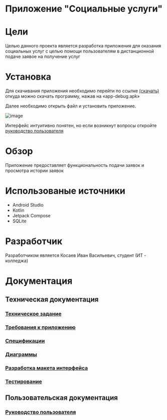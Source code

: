 # Приложение "Социальные услуги"

<p align = "center">

# Цели 
Целью данного проекта является разработка приложения для оказания социальных услуг с целью помощи пользователям в дистанционной подаче заявое на получение услуг

# Установка
Для скачивания приложения необходимо перейти по ссылке [(скачать)](https://github.com/PAGUR0/SovialService_mobile/releases/tag/Realese) откуда можно скачать программу, нажав на «app-debug.apk»

Далее необходимо открыть файл и установить приложение.

![image](https://github.com/PAGUR0/SovialService_mobile/assets/119807994/22b8c4ce-8e76-4852-9a07-fe4084d00696)

Интерфейс интуитивно понятен, но если возникнут вопросы откройте [руководство пользователя](https://github.com/PAGUR0/SovialService_mobile/wiki/%D0%A0%D1%83%D0%BA%D0%BE%D0%B2%D0%BE%D0%B4%D1%81%D1%82%D0%B2%D0%BE-%D0%BF%D0%BE%D0%BB%D1%8C%D0%B7%D0%BE%D0%B2%D0%B0%D1%82%D0%B5%D0%BB%D1%8F)

# Обзор
Приложение предоставляет функциональность подачи заявок и просмотра истории заявок

# Использованые источники
* Android Studio
* Kotlin
* Jetpack Compose
* SQLite

# Разработчик 
Разработчиком является Косаев Иван Васильевич, студент (ИТ - колледжа)

# Документация

##  Техническая документация
### [Техническое задание](https://github.com/PAGUR0/SovialService_mobile/wiki/%D0%A2%D0%B5%D1%85%D0%BD%D0%B8%D1%87%D0%B5%D1%81%D0%BA%D0%BE%D0%B5-%D0%B7%D0%B0%D0%B4%D0%B0%D0%BD%D0%B8%D0%B5-(%D0%A2%D0%97)-%D0%B4%D0%BB%D1%8F-%D1%80%D0%B0%D0%B7%D1%80%D0%B0%D0%B1%D0%BE%D1%82%D0%BA%D0%B8-%D0%BF%D1%80%D0%B8%D0%BB%D0%BE%D0%B6%D0%B5%D0%BD%D0%B8%D1%8F-%C2%AB%D0%A1%D0%BE%D1%86%D0%B8%D0%B0%D0%BB%D1%8C%D0%BD%D1%8B%D0%B5-%D1%83%D1%81%D0%BB%D1%83%D0%B3%D0%B8%C2%BB)
### [Требования к приложению](https://github.com/PAGUR0/SovialService_mobile/wiki/%D0%A2%D1%80%D0%B5%D0%B1%D0%BE%D0%B2%D0%B0%D0%BD%D0%B8%D1%8F-%D0%BA-%D0%BF%D1%80%D0%B8%D0%BB%D0%BE%D0%B6%D0%B5%D0%BD%D0%B8%D1%8E)
### [Спецификации](https://github.com/PAGUR0/SovialService_mobile/wiki/%D0%A1%D0%BF%D0%B5%D1%86%D0%B8%D1%84%D0%B8%D0%BA%D0%B0%D1%86%D0%B8%D1%8F)
### [Диаграммы](https://github.com/PAGUR0/SovialService_mobile/wiki/%D0%94%D0%B8%D0%B0%D0%B3%D1%80%D0%B0%D0%BC%D0%BC%D1%8B)
### [Разработка макета интерфейса](https://github.com/PAGUR0/SovialService_mobile/wiki/%D0%A0%D0%B0%D0%B7%D1%80%D0%B0%D0%B1%D0%BE%D1%82%D0%BA%D0%B0-%D0%BC%D0%B0%D0%BA%D0%B5%D1%82%D0%B0-%D0%B8%D0%BD%D1%82%D0%B5%D1%80%D1%84%D0%B5%D0%B9%D1%81%D0%B0)
### [Тестирование](https://github.com/PAGUR0/SovialService_mobile/wiki/%D0%A2%D0%B5%D1%81%D1%82%D0%B8%D1%80%D0%BE%D0%B2%D0%B0%D0%BD%D0%B8%D0%B5)

## Пользовательская документация
### [Руководство пользователя](https://github.com/PAGUR0/SovialService_mobile/wiki/%D0%A0%D1%83%D0%BA%D0%BE%D0%B2%D0%BE%D0%B4%D1%81%D1%82%D0%B2%D0%BE-%D0%BF%D0%BE%D0%BB%D1%8C%D0%B7%D0%BE%D0%B2%D0%B0%D1%82%D0%B5%D0%BB%D1%8F)
